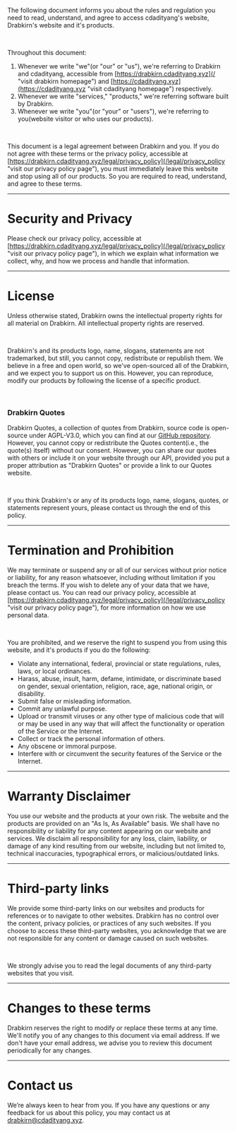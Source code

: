 The following document informs you about the rules and regulation you need to read, understand, and agree to access cdadityang's website, Drabkirn's website and it's products.

<br />

Throughout this document:

1. Whenever we write "we"(or "our" or "us"), we're referring to Drabkirn and cdadityang, accessible from [https://drabkirn.cdadityang.xyz](/ "visit drabkirn homepage") and [https://cdadityang.xyz](https://cdadityang.xyz "visit cdadityang homepage") respectively.
2. Whenever we write "services," "products," we're referring software built by Drabkirn.
3. Whenever we write "you"(or "your" or "users"), we're referring to you(website visitor or who uses our products).

<br />

This document is a legal agreement between Drabkirn and you. If you do not agree with these terms or the privacy policy, accessible at [https://drabkirn.cdadityang.xyz/legal/privacy_policy](/legal/privacy_policy "visit our privacy policy page"), you must immediately leave this website and stop using all of our products. So you are required to read, understand, and agree to these terms.

-----

# Security and Privacy
Please check our privacy policy, accessible at [https://drabkirn.cdadityang.xyz/legal/privacy_policy](/legal/privacy_policy "visit our privacy policy page"), in which we explain what information we collect, why, and how we process and handle that information.

-----

# License
Unless otherwise stated, Drabkirn owns the intellectual property rights for all material on Drabkirn. All intellectual property rights are reserved.

<br />

Drabkirn's and its products logo, name, slogans, statements are not trademarked, but still, you cannot copy, redistribute or republish them. We believe in a free and open world, so we've open-sourced all of the Drabkirn, and we expect you to support us on this. However, you can reproduce, modify our products by following the license of a specific product.

<br />

### Drabkirn Quotes
Drabkirn Quotes, a collection of quotes from Drabkirn, source code is open-source under AGPL-V3.0, which you can find at our [GitHub repository](https://github.com/drabkirn/quotes "quotes github repository"). However, you cannot copy or redistribute the Quotes content(i.e., the quote(s) itself) without our consent. However, you can share our quotes with others or include it on your website through our API, provided you put a proper attribution as "Drabkirn Quotes" or provide a link to our Quotes website.

<br />

If you think Drabkirn's or any of its products logo, name, slogans, quotes, or statements represent yours, please contact us through the end of this policy.

-----

# Termination and Prohibition

We may terminate or suspend any or all of our services without prior notice or liability, for any reason whatsoever, including without limitation if you breach the terms. If you wish to delete any of your data that we have, please contact us. You can read our privacy policy, accessible at [https://drabkirn.cdadityang.xyz/legal/privacy_policy](/legal/privacy_policy "visit our privacy policy page"), for more information on how we use personal data.

<br />

You are prohibited, and we reserve the right to suspend you from using this website, and it's products if you do the following:

- Violate any international, federal, provincial or state regulations, rules, laws, or local ordinances.
- Harass, abuse, insult, harm, defame, intimidate, or discriminate based on gender, sexual orientation, religion, race, age, national origin, or disability.
- Submit false or misleading information.
- Commit any unlawful purpose.
- Upload or transmit viruses or any other type of malicious code that will or may be used in any way that will affect the functionality or operation of the Service or the Internet.
- Collect or track the personal information of others.
- Any obscene or immoral purpose.
- Interfere with or circumvent the security features of the Service or the Internet.

-----

# Warranty Disclaimer

You use our website and the products at your own risk. The website and the products are provided on an "As Is, As Available" basis. We shall have no responsibility or liability for any content appearing on our website and services. We disclaim all responsibility for any loss, claim, liability, or damage of any kind resulting from our website, including but not limited to, technical inaccuracies, typographical errors, or malicious/outdated links.

-----

# Third-party links
We provide some third-party links on our websites and products for references or to navigate to other websites. Drabkirn has no control over the content, privacy policies, or practices of any such websites. If you choose to access these third-party websites, you acknowledge that we are not responsible for any content or damage caused on such websites.

<br />

We strongly advise you to read the legal documents of any third-party websites that you visit.

-----

# Changes to these terms
Drabkirn reserves the right to modify or replace these terms at any time. We'll notify you of any changes to this document via email address. If we don't have your email address, we advise you to review this document periodically for any changes.

-----

# Contact us
We’re always keen to hear from you. If you have any questions or any feedback for us about this policy, you may contact us at [drabkirn@cdadityang.xyz](mailto:drabkirn@cdadityang.xyz "our official email address").